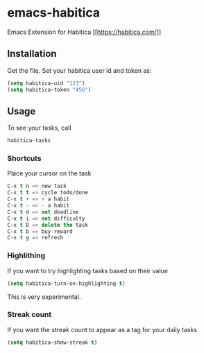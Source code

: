 # emacs-habitica
Emacs Extension for Habitica
[[https://habitica.com/]]


## Installation
Get the file.
Set your habitica user id and token as:

``` lisp
(setq habitica-uid "123")
(setq habitica-token "456")
```

## Usage
To see your tasks, call
``` lisp
habitica-tasks
```
### Shortcuts
Place your cursor on the task
``` lisp
C-x t n => new task
C-x t t => cycle todo/done
C-x t + => + a habit
C-x t - => - a habit
C-x t d => set deadline
C-x t i => set difficulty
C-x t D => delete the task
C-x t b => buy reward
C-x t g => refresh
```

### Highlithing
If you want to try highlighting tasks based on their value
``` lisp
(setq habitica-turn-on-highlighting t)
```
This is very experimental.

### Streak count
If you want the streak count to appear as a tag for your daily tasks
``` lisp
(setq habitica-show-streak t)
```
